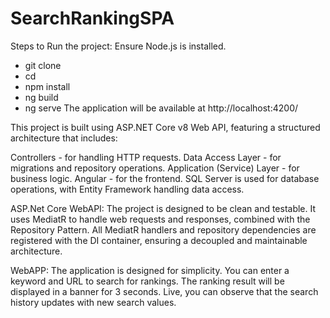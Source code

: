# SearchRankingSPA

Steps to Run the project:
Ensure Node.js is installed.
- git clone <repository-url>
- cd <project-directory>
- npm install
- ng build
- ng serve 
The application will be available at http://localhost:4200/

This project is built using ASP.NET Core v8 Web API, featuring a structured architecture that includes:

Controllers - for handling HTTP requests.
Data Access Layer - for migrations and repository operations.
Application (Service) Layer - for business logic.
Angular - for the frontend.
SQL Server is used for database operations, with Entity Framework handling data access.

ASP.Net Core WebAPI:
The project is designed to be clean and testable. It uses MediatR to handle web requests and responses, combined with the Repository Pattern. All MediatR handlers and repository dependencies are registered with the DI container, ensuring a decoupled and maintainable architecture.

WebAPP:
The application is designed for simplicity. You can enter a keyword and URL to search for rankings. The ranking result will be displayed in a banner for 3 seconds. Live, you can observe that the search history updates with new search values.